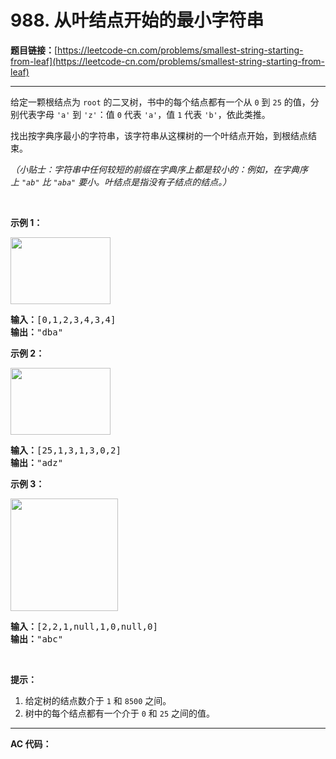 # 988. 从叶结点开始的最小字符串

**题目链接：**[https://leetcode-cn.com/problems/smallest-string-starting-from-leaf](https://leetcode-cn.com/problems/smallest-string-starting-from-leaf)

---

<div class="content__1Y2H">
 <div class="notranslate">
  <p>给定一颗根结点为&nbsp;<code>root</code>&nbsp;的二叉树，书中的每个结点都有一个从&nbsp;<code>0</code> 到&nbsp;<code>25</code>&nbsp;的值，分别代表字母&nbsp;<code>'a'</code> 到&nbsp;<code>'z'</code>：值&nbsp;<code>0</code> 代表&nbsp;<code>'a'</code>，值&nbsp;<code>1</code>&nbsp;代表&nbsp;<code>'b'</code>，依此类推。</p> 
  <p>找出按字典序最小的字符串，该字符串从这棵树的一个叶结点开始，到根结点结束。</p> 
  <p><em>（小贴士：字符串中任何较短的前缀在字典序上都是较小的：例如，在字典序上&nbsp;<code>"ab"</code> 比&nbsp;<code>"aba"</code>&nbsp;要小。叶结点是指没有子结点的结点。）</em></p> 
  <p>&nbsp;</p> 
  <ol> 
  </ol> 
  <p><strong>示例 1：</strong></p> 
  <p><strong><img style="height: 107px; width: 160px;" src="https://assets.leetcode-cn.com/aliyun-lc-upload/uploads/2019/02/02/tree1.png" alt=""></strong></p> 
  <pre class="language-text"><strong>输入：</strong>[0,1,2,3,4,3,4]
<strong>输出：</strong>"dba"
</pre> 
  <p><strong>示例 2：</strong></p> 
  <p><strong><img style="height: 107px; width: 160px;" src="https://assets.leetcode-cn.com/aliyun-lc-upload/uploads/2019/02/02/tree2.png" alt=""></strong></p> 
  <pre class="language-text"><strong>输入：</strong>[25,1,3,1,3,0,2]
<strong>输出：</strong>"adz"
</pre> 
  <p><strong>示例 3：</strong></p> 
  <p><strong><img style="height: 180px; width: 172px;" src="https://assets.leetcode-cn.com/aliyun-lc-upload/uploads/2019/02/02/tree3.png" alt=""></strong></p> 
  <pre class="language-text"><strong>输入：</strong>[2,2,1,null,1,0,null,0]
<strong>输出：</strong>"abc"
</pre> 
  <p>&nbsp;</p> 
  <p><strong>提示：</strong></p> 
  <ol> 
   <li>给定树的结点数介于&nbsp;<code>1</code> 和&nbsp;<code>8500</code>&nbsp;之间。</li> 
   <li>树中的每个结点都有一个介于&nbsp;<code>0</code>&nbsp;和&nbsp;<code>25</code>&nbsp;之间的值。</li> 
  </ol> 
 </div>
</div>

---

**AC 代码：**

```java

```